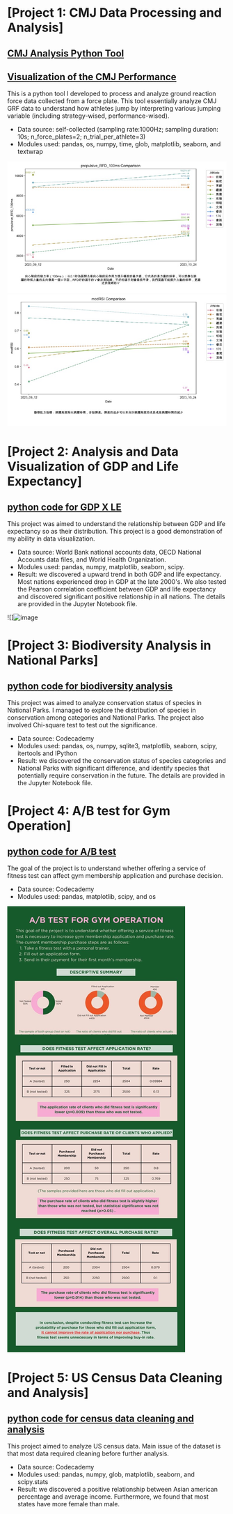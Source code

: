 # [Project 1: CMJ Data Processing and Analysis]

## [CMJ Analysis Python Tool](https://github.com/shengsandc/CMJ-analysis/blob/5241994d198cac9bfa7b9d90a3d169296753b9c5/CMJ.py)
## [Visualization of the CMJ Performance](https://github.com/shengsandc/CMJ-analysis/blob/500ed6ee0720c13eb4c9b02df1defc3f97fde44c/CMJ_visualisation.py)
This is a python tool I developed to process and analyze ground reaction force data collected from a force plate. This tool essentially analyze CMJ GRF data to understand how athletes jump by interpreting various jumping variable (including strategy-wised, performance-wised).

* Data source: self-collected (sampling rate:1000Hz; sampling duration: 10s; n_force_plates=2; n_trial_per_athlete=3)
* Modules used: pandas, os, numpy, time, glob, matplotlib, seaborn, and textwrap

![](CMJ_RFD_Image.jpg) 
![](CMJ_RSI_Image.jpg)

# [Project 2: Analysis and Data Visualization of GDP and Life Expectancy]
## [python code for GDP X LE](https://github.com/shengsandc/GDP-X-LE/blob/900722a184138210f16aaf46765c936d06b2998c/life_expectancy_gdp.ipynb)
This project was aimed to understand the relationship between GDP and life expectancy so as their distribution. This project is a good demonstration of my ability in data visualization.

* Data source: World Bank national accounts data, OECD National Accounts data files, and World Health Organization.
* Modules used: pandas, numpy, matplotlib, seaborn, scipy.
* Result: we discovered a upward trend in both GDP and life expectancy. Most nations experienced drop in GDP at the late 2000's. We also tested the Pearson correlation coefficient between GDP and life expectancy and discovered significant positive relationship in all nations. The details are provided in the Jupyter Notebook file.

![]![image](https://github.com/shengsandc/sheng-s_portfolio/assets/155063191/5f55d9f2-bdad-460c-aa40-6e43f110af84)


# [Project 3: Biodiversity Analysis in National Parks]
## [python code for biodiversity analysis](https://github.com/shengsandc/Biodiversity/blob/f5d176b6c49dc2e3025796095e5fc8392d4695e5/biodiversity_.ipynb)
This project was aimed to analyze conservation status of species in National Parks. I managed to explore the distribution of species in conservation among categories and National Parks. The project also involved Chi-square test to test out the significance.

* Data source: Codecademy
* Modules used: pandas, os, numpy, sqlite3, matplotlib, seaborn, scipy, itertools and IPython
* Result: we discovered the conservation status of species categories and National Parks with significant difference, and identify species that potentially require conservation in the future. The details are provided in the Jupyter Notebook file.

# [Project 4: A/B test for Gym Operation]
## [python code for A/B test](https://github.com/shengsandc/Gym-AB-Test/blob/1081b2a1c0f288bdd65d289af6f15e9412423538/Gym%20AB%20Test.ipynb)
The goal of the project is to understand whether offering a service of fitness test can affect gym membership application and purchase decision.

* Data source: Codecademy
* Modules used: pandas, matplotlib, scipy, and os

![](AB_test_for_gym_operation.jpg)

# [Project 5: US Census Data Cleaning and Analysis]
## [python code for census data cleaning and analysis](https://github.com/shengsandc/Census-Data-Cleaning/blob/42f54ac48e25835b9dfa3f5368df830c027463a8/Cleaning%20Census%20Data.ipynb)
This project aimed to analyze US census data. Main issue of the dataset is that most data required cleaning before further analysis.

* Data source: Codecademy
* Modules used: pandas, numpy, glob, matplotlib, seaborn, and scipy.stats
* Result: we discovered a positive relationship between Asian american percentage and average income. Furthermore, we found that most states have more female than male.

